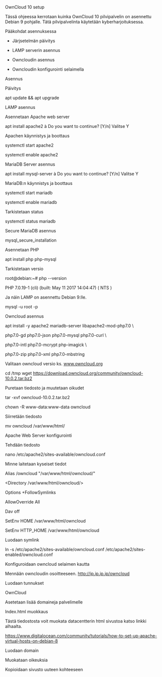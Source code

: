 OwnCloud 10 setup

Tässä ohjeessa kerrotaan kuinka OwnCloud 10 pilvipalvelin on asennettu Debian 9 pohjalle. Tätä pilvipalvelinta käytetään kyberharjoituksessa.

Pääkohdat asennuksessa

- Järjsetelmän päivitys

- LAMP serverin asennus

- Owncloudin asennus

- Owncloudin konfigurointi selaimella

Asennus

Päivitys

apt update && apt upgrade

LAMP asennus

Asennetaan Apache web server

apt install apache2 à Do you want to continue? [Y/n] Valitse Y

Apachen käynnistys ja boottaus

systemctl start apache2

systemctl enable apache2

MariaDB Server asennus

apt install mysql-server à Do you want to continue? [Y/n] Valitse Y

MariaDB:n käynnistys ja boottaus

systemctl start mariadb

systemctl enable mariadb

Tarkistetaan status

systemctl status mariadb

Secure MariaDB asennus

mysql_secure_installation

Asennetaan PHP

apt install php php-mysql

Tarkistetaan versio

root@debian:~# php --version

PHP 7.0.19-1 (cli) (built: May 11 2017 14:04:47) ( NTS )

Ja näin LAMP on asennettu Debian 9:lle.

mysql -u root -p

Owncloud asennus

apt install -y apache2 mariadb-server libapache2-mod-php7.0 \

php7.0-gd php7.0-json php7.0-mysql php7.0-curl \

php7.0-intl php7.0-mcrypt php-imagick \

php7.0-zip php7.0-xml php7.0-mbstring

Valitaan owncloud versio ks. www.owncloud.org

cd /tmp wget https://download.owncloud.org/community/owncloud-10.0.2.tar.bz2

Puretaan tiedosto ja muutetaan oikudet

tar -xvf owncloud-10.0.2.tar.bz2

chown -R www-data:www-data owncloud

Siirretään tiedosto

mv owncloud /var/www/html/

Apache Web Server konfigurointi

Tehdään tiedosto

nano /etc/apache2/sites-available/owncloud.conf

Minne laitetaan kyseiset tiedot

Alias /owncloud "/var/www/html/owncloud/"

<Directory /var/www/html/owncloud/>

Options +FollowSymlinks

AllowOverride All

<IfModule mod_dav.c>

Dav off

</IfModule>

SetEnv HOME /var/www/html/owncloud

SetEnv HTTP_HOME /var/www/html/owncloud

</Directory>

Luodaan symlink

ln -s /etc/apache2/sites-available/owncloud.conf /etc/apache2/sites-enabled/owncloud.conf

Konfiguroidaan owncloud selaimen kautta

Mennään owncloudin osoitteeseen. http://ip.ip.ip.ip/owncloud

Luodaan tunnukset

OwnCloud

Asetetaan lisää domaineja palvelimelle

Index.html muokkaus

Tästä tiedostosta voit muokata datacentterin html sivustoa katso linkki alhaalta.

https://www.digitalocean.com/community/tutorials/how-to-set-up-apache-virtual-hosts-on-debian-8

Luodaan domain

Muokataan oikeuksia

Kopioidaan sivusto uuteen kohteeseen
